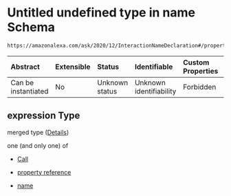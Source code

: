 # Untitled undefined type in name Schema

```txt
https://amazonalexa.com/ask/2020/12/InteractionNameDeclaration#/properties/expression
```



| Abstract            | Extensible | Status         | Identifiable            | Custom Properties | Additional Properties | Access Restrictions | Defined In                                                                                               |
| :------------------ | :--------- | :------------- | :---------------------- | :---------------- | :-------------------- | :------------------ | :------------------------------------------------------------------------------------------------------- |
| Can be instantiated | No         | Unknown status | Unknown identifiability | Forbidden         | Allowed               | none                | [InteractionNameDeclaration.json*](../../schemas/InteractionNameDeclaration.json "open original schema") |

## expression Type

merged type ([Details](interactionnamedeclaration-properties-expression.md))

one (and only one) of

*   [Call](actiondeclaration-properties-annotations-call.md "check type definition")

*   [property reference](arguments-definitions-arg-expression-oneof-property-reference.md "check type definition")

*   [name](arguments-definitions-arg-expression-oneof-name.md "check type definition")
